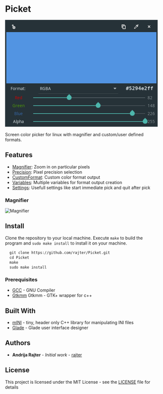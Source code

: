 # Picket

![MainWindow](/resources/MainWindow.png)

Screen color picker for linux with magnifier and custom/user defined formats.

## Features

* [Magnifier](#Magnifier): Zoom in on particular pixels
* [Precision](#Precision): Pixel precision selection
* [CustomFormat](#CustomFormat): Custom color format output
* [Variables](#Variables): Multiple variables for format output creation
* [Settings](#Settings): Usefull settings like start immediate pick and quit after pick

### Magnifier

![Magnifier](/resources/Magnifier.gif)

## Install

Clone the repository to your local machine.
Execute `make` to build the program and `sudo make install` to install it on your machine.

```shell
  git clone https://github.com/rajter/Picket.git
  cd Picket
  make
  sudo make install
```
### Prerequisites

* [GCC](https://gcc.gnu.org/) - GNU Compiler
* [Gtkmm](https://www.gtkmm.org/en/) Gtkmm - GTK+ wrapper for c++

## Built With

* [mINI](https://github.com/pulzed/mINI) - tiny, header only C++ library for manipulating INI files
* [Glade](https://glade.gnome.org/) - Glade user interface designer

## Authors

* **Andrija Rajter** - *Initial work* - [rajter](https://github.com/rajter)

## License

This project is licensed under the MIT License - see the [LICENSE](LICENSE) file for details
